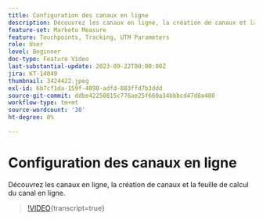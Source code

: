 ```yaml
---
title: Configuration des canaux en ligne
description: Découvrez les canaux en ligne, la création de canaux et la feuille de calcul du canal en ligne.
feature-set: Marketo Measure
feature: Touchpoints, Tracking, UTM Parameters
role: User
level: Beginner
doc-type: Feature Video
last-substantial-update: 2023-09-22T00:00:00Z
jira: KT-14049
thumbnail: 3424422.jpeg
exl-id: 6b7cf1da-159f-4898-adfd-883ffd7b3ddd
source-git-commit: ddbe42250815c776ae25f660a34bbbcd47d8a480
workflow-type: tm+mt
source-wordcount: '30'
ht-degree: 0%

---
```


# Configuration des canaux en ligne

Découvrez les canaux en ligne, la création de canaux et la feuille de calcul du canal en ligne.

>[!VIDEO](https://video.tv.adobe.com/v/3424422/?learn=on){transcript=true}
